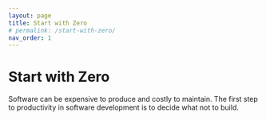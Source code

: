 ```yaml
---
layout: page
title: Start with Zero
# permalink: /start-with-zero/
nav_order: 1
---
```


# Start with Zero

Software can be expensive to produce and costly to maintain. The first step
to productivity in software development is to decide what not to build.
